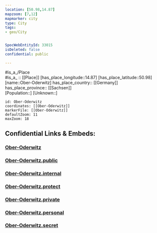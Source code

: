 ```yaml
---
location: [50.98,14.87] 
mapzoom: [7,12] 
mapmarker: city 
type: City
tags:
- geo/City


SpocWebEntityId: 33015
isDeleted: false
confidential: public

---
```

#is_a_/Place  
#is_a_ :: [[Place]] 
[has_place_longitude::14.87] 
[has_place_latitude::50.98] 
[name::Ober-Oderwitz] 
has_place_country:: [[Germany]]  
has_place_province:: [[Sachsen]]  
[Population::] 
[Unknown::] 


```leaflet
id: Ober-Oderwitz
coordinates: [[Ober-Oderwitz]] 
markerFile: [[Ober-Oderwitz]] 
defaultZoom: 11 
maxZoom: 18
```


## Confidential Links & Embeds: 

### [Ober-Oderwitz](/_Standards/Earth/Continent/Europe/Europe~Central/Germany/Germany~East/Sachsen/counties~Sachsen/Görlitz/cities~Görlitz/Zittau/City/Ober-Oderwitz.md) 

### [Ober-Oderwitz.public](/_public/Earth/Continent/Europe/Europe~Central/Germany/Germany~East/Sachsen/counties~Sachsen/Görlitz/cities~Görlitz/Zittau/City/Ober-Oderwitz.public.md) 

### [Ober-Oderwitz.internal](/_internal/Earth/Continent/Europe/Europe~Central/Germany/Germany~East/Sachsen/counties~Sachsen/Görlitz/cities~Görlitz/Zittau/City/Ober-Oderwitz.internal.md) 

### [Ober-Oderwitz.protect](/_protect/Earth/Continent/Europe/Europe~Central/Germany/Germany~East/Sachsen/counties~Sachsen/Görlitz/cities~Görlitz/Zittau/City/Ober-Oderwitz.protect.md) 

### [Ober-Oderwitz.private](/_private/Earth/Continent/Europe/Europe~Central/Germany/Germany~East/Sachsen/counties~Sachsen/Görlitz/cities~Görlitz/Zittau/City/Ober-Oderwitz.private.md) 

### [Ober-Oderwitz.personal](/_personal/Earth/Continent/Europe/Europe~Central/Germany/Germany~East/Sachsen/counties~Sachsen/Görlitz/cities~Görlitz/Zittau/City/Ober-Oderwitz.personal.md) 

### [Ober-Oderwitz.secret](/_secret/Earth/Continent/Europe/Europe~Central/Germany/Germany~East/Sachsen/counties~Sachsen/Görlitz/cities~Görlitz/Zittau/City/Ober-Oderwitz.secret.md)

